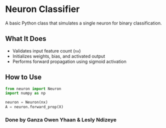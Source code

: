 # Neuron Classifier

A basic Python class that simulates a single neuron for binary classification.

## What It Does

- Validates input feature count (`nx`)
- Initializes weights, bias, and activated output
- Performs forward propagation using sigmoid activation

## How to Use

```python
from neuron import Neuron
import numpy as np

neuron = Neuron(nx)
A = neuron.forward_prop(X)
```

### Done by Ganza Owen Yhaan & Lesly Ndizeye

